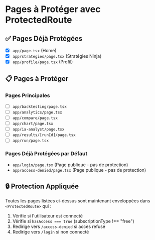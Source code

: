 # Pages à Protéger avec ProtectedRoute

## ✅ Pages Déjà Protégées
- [x] `app/page.tsx` (Home)
- [x] `app/strategies/page.tsx` (Stratégies Ninja)
- [x] `app/profile/page.tsx` (Profil)

## 📋 Pages à Protéger

### Pages Principales
- [ ] `app/backtesting/page.tsx`
- [ ] `app/analytics/page.tsx`
- [ ] `app/compare/page.tsx`
- [ ] `app/chart/page.tsx`
- [ ] `app/ia-analyst/page.tsx`
- [ ] `app/results/[runId]/page.tsx`
- [ ] `app/run/page.tsx`

### Pages Déjà Protégées par Défaut
- `app/login/page.tsx` (Page publique - pas de protection)
- `app/access-denied/page.tsx` (Page publique - pas de protection)

## 🔒 Protection Appliquée

Toutes les pages listées ci-dessus sont maintenant enveloppées dans `<ProtectedRoute>` qui :
1. Vérifie si l'utilisateur est connecté
2. Vérifie si `hasAccess === true` (subscriptionType !== "free")
3. Redirige vers `/access-denied` si accès refusé
4. Redirige vers `/login` si non connecté
